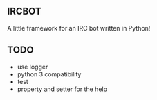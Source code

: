 IRCBOT
------

A little framework for an IRC bot written in Python!


TODO
----

* use logger
* python 3 compatibility
* test
* property and setter for the help
